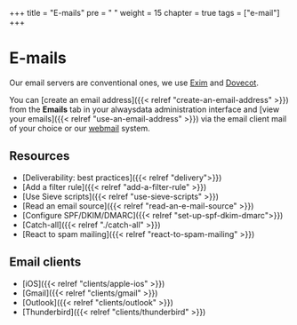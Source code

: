 +++
title = "E-mails"
pre = "<i class='fas fa-fw fa-paper-plane'></i> "
weight = 15
chapter = true
tags = ["e-mail"]
+++

# E-mails

Our email servers are conventional ones, we use [Exim](https://www.exim.org/) and [Dovecot](https://www.dovecot.org/).

You can [create an email address]({{< relref "create-an-email-address" >}}) from the **Emails** tab in your alwaysdata administration interface and [view your emails]({{< relref "use-an-email-address" >}}) via the email client mail of your choice or our [webmail](https://webmail.alwaysdata.com) system.

## Resources

- [Deliverability: best practices]({{< relref "delivery">}})
- [Add a filter rule]({{< relref "add-a-filter-rule" >}})
- [Use Sieve scripts]({{< relref "use-sieve-scripts" >}})
- [Read an email source]({{< relref "read-an-e-mail-source" >}})
- [Configure SPF/DKIM/DMARC]({{< relref "set-up-spf-dkim-dmarc">}})
- [Catch-all]({{< relref "./catch-all" >}})
- [React to spam mailing]({{< relref "react-to-spam-mailing" >}})

## Email clients

- [iOS]({{< relref "clients/apple-ios" >}})
- [Gmail]({{< relref "clients/gmail" >}})
- [Outlook]({{< relref "clients/outlook" >}})
- [Thunderbird]({{< relref "clients/thunderbird" >}})
